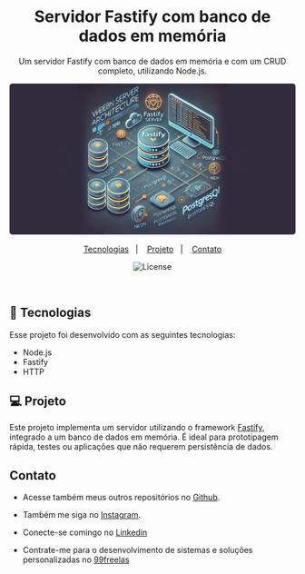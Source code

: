 <h1 align="center"> Servidor Fastify com banco de dados em memória </h1>

<p align="center">
Um servidor Fastify com banco de dados em memória e com um CRUD completo, utilizando Node.js.
</p>

![preview](./.github/preview.png)

<p align="center">
  <a href="#-tecnologias">Tecnologias</a>&nbsp;&nbsp;&nbsp;|&nbsp;&nbsp;&nbsp;
  <a href="#-projeto">Projeto</a>&nbsp;&nbsp;&nbsp;|&nbsp;&nbsp;&nbsp;
  <a href="#-contato">Contato</a>
</p>

<p align="center">
  <img alt="License" src="https://img.shields.io/static/v1?label=license&message=MIT&color=49AA26&labelColor=000000">
</p>

<br>

## 🚀 Tecnologias

Esse projeto foi desenvolvido com as seguintes tecnologias:

- Node.js
- Fastify
- HTTP

## 💻 Projeto

Este projeto implementa um servidor utilizando o framework [Fastify](https://www.fastify.io/), integrado a um banco de dados em memória. É ideal para prototipagem rápida, testes ou aplicações que não requerem persistência de dados.

## Contato

- Acesse também meus outros repositórios no [Github](https://github.com/matheusfdosan?tab=repositories).

- Também me siga no [Instagram](https://instagram.com/matheusfdosan).

- Conecte-se comingo no [Linkedin](https://www.linkedin.com/in/matheusfaus/)

- Contrate-me para o desenvolvimento de sistemas e soluções personalizadas no [99freelas](https://www.99freelas.com.br/user/matheusfdosan)
